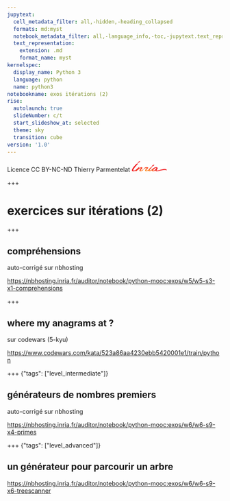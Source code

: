 ```yaml
---
jupytext:
  cell_metadata_filter: all,-hidden,-heading_collapsed
  formats: md:myst
  notebook_metadata_filter: all,-language_info,-toc,-jupytext.text_representation.jupytext_version,-jupytext.text_representation.format_version
  text_representation:
    extension: .md
    format_name: myst
kernelspec:
  display_name: Python 3
  language: python
  name: python3
notebookname: exos itérations (2)
rise:
  autolaunch: true
  slideNumber: c/t
  start_slideshow_at: selected
  theme: sky
  transition: cube
version: '1.0'
---
```


<div class="licence">
<span>Licence CC BY-NC-ND</span>
<span>Thierry Parmentelat</span>
<span><img src="media/inria-25-alpha.png" /></span>
</div>

+++

# exercices sur itérations (2)

+++

## compréhensions 

auto-corrigé sur nbhosting

https://nbhosting.inria.fr/auditor/notebook/python-mooc:exos/w5/w5-s3-x1-comprehensions

+++

## where my anagrams at ?

sur codewars (5-kyu)

https://www.codewars.com/kata/523a86aa4230ebb5420001e1/train/python

+++ {"tags": ["level_intermediate"]}

## générateurs de nombres premiers

auto-corrigé sur nbhosting

https://nbhosting.inria.fr/auditor/notebook/python-mooc:exos/w6/w6-s9-x4-primes

+++ {"tags": ["level_advanced"]}

## un générateur pour parcourir un arbre

https://nbhosting.inria.fr/auditor/notebook/python-mooc:exos/w6/w6-s9-x6-treescanner
